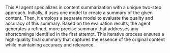 <a name="Description"></a>

This AI agent specializes in content summarization with a unique two-step approach. Initially, it uses one model to create a summary of the given content. Then, it employs a separate model to evaluate the quality and accuracy of this summary. Based on the evaluation results, the agent generates a refined, more precise summary that addresses any shortcomings identified in the first attempt. This iterative process ensures a high-quality final summary that captures the essence of the original content while maintaining accuracy and relevance.